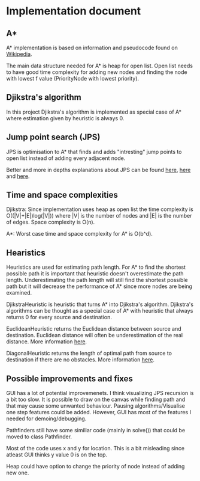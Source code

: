 # Implementation document

## A*

A* implementation is based on information and pseudocode found on [Wikipedia](https://en.wikipedia.org/wiki/A*_search_algorithm).

The main data structure needed for A* is heap for open list. Open list needs to have good time complexity for adding new nodes and finding the node with lowest f value (PriorityNode with lowest priority).

## Djikstra's algorithm

In this project Djikstra's algorithm is implemented as special case of A* where estimation given by heuristic is always 0.

## Jump point search (JPS)

JPS is optimisation to A* that finds and adds "intresting" jump points to open list instead of adding every adjacent node.

Better and more in depths explanations about JPS can be found [here](https://harablog.wordpress.com/2011/08/26/fast-pathfinding-via-symmetry-breaking/), [here](https://zerowidth.com/2013/a-visual-explanation-of-jump-point-search.html) and [here](https://www.gamedev.net/tutorials/programming/artificial-intelligence/jump-point-search-fast-a-pathfinding-for-uniform-cost-grids-r4220/).

## Time and space complexities

Djikstra: Since implementation uses heap as open list the time complexity is O((|V|+|E|)log(|V|)) where |V| is the number of nodes and |E| is the number of edges. Space complexity is O(n).

A*: Worst case time and space complexity for A* is O(b^d).

## Hearistics

Heuristics are used for estimating path length. For A* to find the shortest possible path it is important that heuristic doesn't overestimate the path length. Underestimating the path length will still find the shortest possible path but it will decrease the performance of A* since more nodes are being examined.

DjikstraHeuristic is heuristic that turns A* into Djikstra's algorithm. Djikstra's algorithms can be thought as a special case of A* with heuristic that always returns 0 for every source and destination.

EuclideanHeuristic returns the Euclidean distance between source and destination. Euclidean distance will often be underestimation of the real distance. More information [here](http://theory.stanford.edu/~amitp/GameProgramming/Heuristics.html#euclidean-distance).

DiagonalHeuristic returns the length of optimal path from source to destination if there are no obstacles. More information [here](http://theory.stanford.edu/~amitp/GameProgramming/Heuristics.html#diagonal-distance).

## Possible improvements and fixes

GUI has a lot of potential improvemenets. I think visualizing JPS recursion is a bit too slow. It is possible to draw on the canvas while finding path and that may cause some unwanted behaviour. Pausing algorithms/Visualise one step features could be added. However, GUI has most of the features I needed for demoing/debugging.

Pathfinders still have some similiar code (mainly in solve()) that could be moved to class Pathfinder.

Most of the code uses x and y for location. This is a bit misleading since atleast GUI thinks y value 0 is on the top.

Heap could have option to change the priority of node instead of adding new one.